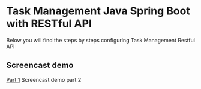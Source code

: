 # Task Management Java Spring Boot with RESTful API
Below you will find the steps by steps configuring Task Management Restful API
## Screencast demo
[Part 1](https://www.loom.com/share/d49900cbfb4948e6b3dac1609fd9367b)
Screencast demo part 2
